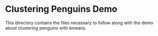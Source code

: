 # Clustering Penguins Demo

This directory contains the files necessary to follow along with the demo about clustering penguins with kmeans.
